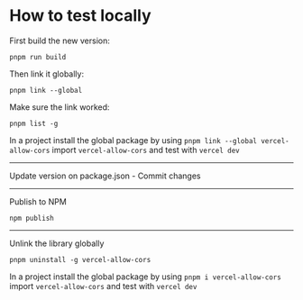 # How to test locally

First build the new version:

`pnpm run build`

Then link it globally:

`pnpm link --global`

Make sure the link worked:

`pnpm list -g`

In a project install the global package by using `pnpm link --global vercel-allow-cors` import `vercel-allow-cors` and test with `vercel dev`

---

Update version on package.json - Commit changes

---

Publish to NPM

`npm publish`

---

Unlink the library globally

`pnpm uninstall -g vercel-allow-cors`

In a project install the global package by using `pnpm i vercel-allow-cors` import `vercel-allow-cors` and test with `vercel dev`
